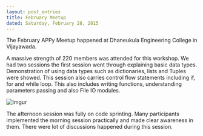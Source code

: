 ```yaml
---
layout: post_entries
title: February Meetup
dated: Saturday, February 28, 2015
---
```






The February APPy Meetup happened at Dhaneukula Engineering College in Vijayawada.

A massive strength of 220 members was attended for this workshop. We had two sessions the first session went through explaining basic data types. Demonstration of using data types such as dictionaries, lists and Tuples were showed.
This session also carries control flow statements including if, for and while loop. This also includes writing functions, understanding parameters passing and also File IO modules.

![Imgur](http://i.imgur.com/46kkz7J.png "APPyUG")


The afternoon session was fully on code sprinting. Many participants implemented the morning session practically and made clear awareness in them. There were lot of discussions happened during this session.
